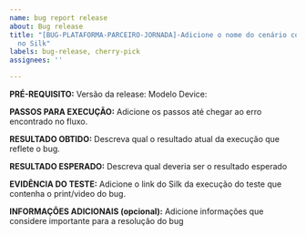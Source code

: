 ```yaml
---
name: bug report release
about: Bug release
title: "[BUG-PLATAFORMA-PARCEIRO-JORNADA]-Adicione o nome do cenário conforme está
  no Silk"
labels: bug-release, cherry-pick
assignees: ''

---
```


**PRÉ-REQUISITO:**
Versão da release:
Modelo Device:

**PASSOS PARA EXECUÇÃO:**
Adicione os passos até chegar ao erro encontrado no fluxo.

**RESULTADO OBTIDO:**
Descreva qual o resultado atual da execução que reflete o bug.

**RESULTADO ESPERADO:**
Descreva qual deveria ser o resultado esperado

**EVIDÊNCIA DO TESTE:**
Adicione o link do Silk da execução do teste que contenha o print/video do bug.

**INFORMAÇÕES ADICIONAIS (opcional):**
Adicione informações que considere importante para a resolução do bug
